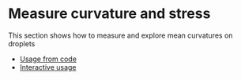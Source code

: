 # Measure curvature and stress

This section shows how to measure and explore mean curvatures on droplets

* [Usage from code](glossary:measure_curvature:code)
* [Interactive usage](glossary:measure_curvature:interactive)